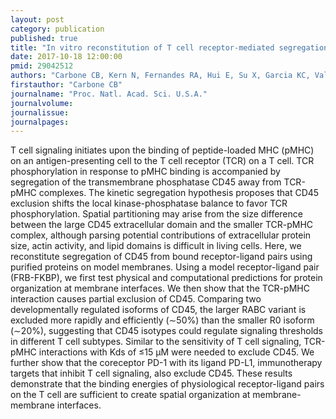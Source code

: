 ```yaml
---
layout: post
category: publication
published: true
title: "In vitro reconstitution of T cell receptor-mediated segregation of the CD45 phosphatase."
date: 2017-10-18 12:00:00
pmid: 29042512
authors: "Carbone CB, Kern N, Fernandes RA, Hui E, Su X, Garcia KC, Vale RD"
firstauthor: "Carbone CB"
journalname: "Proc. Natl. Acad. Sci. U.S.A."
journalvolume: 
journalissue: 
journalpages: 
---
```


T cell signaling initiates upon the binding of peptide-loaded MHC (pMHC) on an antigen-presenting cell to the T cell receptor (TCR) on a T cell. TCR phosphorylation in response to pMHC binding is accompanied by segregation of the transmembrane phosphatase CD45 away from TCR-pMHC complexes. The kinetic segregation hypothesis proposes that CD45 exclusion shifts the local kinase-phosphatase balance to favor TCR phosphorylation. Spatial partitioning may arise from the size difference between the large CD45 extracellular domain and the smaller TCR-pMHC complex, although parsing potential contributions of extracellular protein size, actin activity, and lipid domains is difficult in living cells. Here, we reconstitute segregation of CD45 from bound receptor-ligand pairs using purified proteins on model membranes. Using a model receptor-ligand pair (FRB-FKBP), we first test physical and computational predictions for protein organization at membrane interfaces. We then show that the TCR-pMHC interaction causes partial exclusion of CD45. Comparing two developmentally regulated isoforms of CD45, the larger RABC variant is excluded more rapidly and efficiently (∼50%) than the smaller R0 isoform (∼20%), suggesting that CD45 isotypes could regulate signaling thresholds in different T cell subtypes. Similar to the sensitivity of T cell signaling, TCR-pMHC interactions with Kds of ≤15 µM were needed to exclude CD45. We further show that the coreceptor PD-1 with its ligand PD-L1, immunotherapy targets that inhibit T cell signaling, also exclude CD45. These results demonstrate that the binding energies of physiological receptor-ligand pairs on the T cell are sufficient to create spatial organization at membrane-membrane interfaces.

